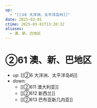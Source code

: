 ```yaml
---
up:
  - "[[②6 大洋洲、太平洋岛屿]]"
date: 2025-03-01
ctime: 2025-03-01T13:20:32
aliases:
  - 澳、新、巴地区
---
```


# ②61 澳、新、巴地区

- up: [[②6 大洋洲、太平洋岛屿]]
- down:	
	- [[②611 澳大利亚]]
	- [[②612 新西兰]]
	- [[②613 巴布亚新几内亚]]
	
